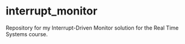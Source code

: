 # interrupt_monitor
Repository for my Interrupt-Driven Monitor solution for the Real Time Systems course.
